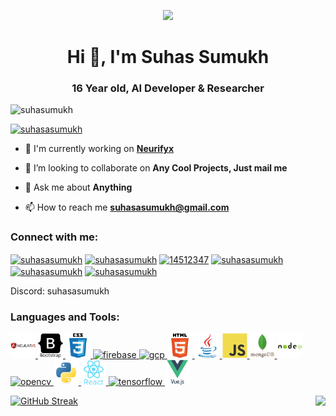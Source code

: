 <p align="center">
 <img src="https://camo.githubusercontent.com/f1c0fc76d120f760664938edd8e1818f9d407b03f8ce7d306e12094d8853b6a0/687474703a2f2f692e696d6775722e636f6d2f6337476d414a662e706e67">
</p>
<h1 align="center">Hi 👋, I'm Suhas Sumukh</h1>
<h3 align="center">16 Year old, AI Developer & Researcher</h3>

<p align="left"> <img src="https://komarev.com/ghpvc/?username=suhasumukh&label=Profile%20views&color=0e75b6&style=flat" alt="suhasumukh" /> </p>

<p align="left"> <a href="https://twitter.com/suhasasumukh" target="blank"><img src="https://img.shields.io/twitter/follow/suhasasumukh?logo=twitter&style=for-the-badge" alt="suhasasumukh" /></a></p>

- 🔭 I'm currently working on **[Neurifyx](https://neurifyx.suhassumukh.repl.co/)**

- 👯 I’m looking to collaborate on **Any Cool Projects, Just mail me**

- 💬 Ask me about **Anything**

- 📫 How to reach me **suhasasumukh@gmail.com**

<h3 align="left">Connect with me:</h3>
<p align="left">
<a href="https://twitter.com/suhasasumukh" target="blank"><img align="center" src="https://raw.githubusercontent.com/rahuldkjain/github-profile-readme-generator/master/src/images/icons/Social/twitter.svg" alt="suhasasumukh" height="30" width="40" /></a>
<a href="https://linkedin.com/in/suhasasumukh" target="blank"><img align="center" src="https://raw.githubusercontent.com/rahuldkjain/github-profile-readme-generator/master/src/images/icons/Social/linked-in-alt.svg" alt="suhasasumukh" height="30" width="40" /></a>
<a href="https://stackoverflow.com/users/14512347" target="blank"><img align="center" src="https://raw.githubusercontent.com/rahuldkjain/github-profile-readme-generator/master/src/images/icons/Social/stack-overflow.svg" alt="14512347" height="30" width="40" /></a>
<a href="https://g.dev/suhasasumukh" target="blank"><img align="center" src="https://encrypted-tbn0.gstatic.com/images?q=tbn:ANd9GcTEWCwCJND5C3c7S2eP5GZmGrfPutvl_aEu4qUvqCkfEQ&s" alt="suhasasumukh" height="60" width="50" /></a>
<a href="https://fueler.io/suhasasumukh" target="blank"><img align="center" src="https://media.licdn.com/dms/image/C4D0BAQG5ukPkCZByqA/company-logo_200_200/0/1641886748891?e=2147483647&v=beta&t=mePRt50ljxAathEqE1m_nScKzzcFtcWg50EWmVCPVRE" alt="suhasasumukh" height="40" width="40" /></a>
 <a href="https://dev.to/suhasasumukh" target="blank"><img align="center" src="https://raw.githubusercontent.com/rahuldkjain/github-profile-readme-generator/master/src/images/icons/Social/devto.svg" alt="suhasasumukh" height="30" width="40" /></a>
<p>Discord: suhasasumukh</p>
</p>


<h3 align="left">Languages and Tools:</h3>
<p align="left"> <a href="https://angular.io" target="_blank" rel="noreferrer"> <img src="https://raw.githubusercontent.com/devicons/devicon/master/icons/angularjs/angularjs-original-wordmark.svg" alt="angularjs" width="40" height="40"/> </a> <a href="https://getbootstrap.com" target="_blank" rel="noreferrer"> <img src="https://raw.githubusercontent.com/devicons/devicon/master/icons/bootstrap/bootstrap-plain-wordmark.svg" alt="bootstrap" width="40" height="40"/> </a> <a href="https://www.w3schools.com/css/" target="_blank" rel="noreferrer"> <img src="https://raw.githubusercontent.com/devicons/devicon/master/icons/css3/css3-original-wordmark.svg" alt="css3" width="40" height="40"/> </a> <a href="https://firebase.google.com/" target="_blank" rel="noreferrer"> <img src="https://www.vectorlogo.zone/logos/firebase/firebase-icon.svg" alt="firebase" width="40" height="40"/> </a> <a href="https://cloud.google.com" target="_blank" rel="noreferrer"> <img src="https://www.vectorlogo.zone/logos/google_cloud/google_cloud-icon.svg" alt="gcp" width="40" height="40"/> </a> <a href="https://www.w3.org/html/" target="_blank" rel="noreferrer"> <img src="https://raw.githubusercontent.com/devicons/devicon/master/icons/html5/html5-original-wordmark.svg" alt="html5" width="40" height="40"/> </a> <a href="https://www.java.com" target="_blank" rel="noreferrer"> <img src="https://raw.githubusercontent.com/devicons/devicon/master/icons/java/java-original.svg" alt="java" width="40" height="40"/> </a> <a href="https://developer.mozilla.org/en-US/docs/Web/JavaScript" target="_blank" rel="noreferrer"> <img src="https://raw.githubusercontent.com/devicons/devicon/master/icons/javascript/javascript-original.svg" alt="javascript" width="40" height="40"/> </a> <a href="https://www.mongodb.com/" target="_blank" rel="noreferrer"> <img src="https://raw.githubusercontent.com/devicons/devicon/master/icons/mongodb/mongodb-original-wordmark.svg" alt="mongodb" width="40" height="40"/> </a><a href="https://nodejs.org" target="_blank" rel="noreferrer"> <img src="https://raw.githubusercontent.com/devicons/devicon/master/icons/nodejs/nodejs-original-wordmark.svg" alt="nodejs" width="40" height="40"/> </a> <a href="https://opencv.org/" target="_blank" rel="noreferrer"> <img src="https://www.vectorlogo.zone/logos/opencv/opencv-icon.svg" alt="opencv" width="40" height="40"/> </a> <a href="https://www.python.org" target="_blank" rel="noreferrer"> <img src="https://raw.githubusercontent.com/devicons/devicon/master/icons/python/python-original.svg" alt="python" width="40" height="40"/> </a> <a href="https://reactjs.org/" target="_blank" rel="noreferrer"> <img src="https://raw.githubusercontent.com/devicons/devicon/master/icons/react/react-original-wordmark.svg" alt="react" width="40" height="40"/> </a><a href="https://www.tensorflow.org" target="_blank" rel="noreferrer"> <img src="https://www.vectorlogo.zone/logos/tensorflow/tensorflow-icon.svg" alt="tensorflow" width="40" height="40"/> </a> <a href="https://vuejs.org/" target="_blank" rel="noreferrer"> <img src="https://raw.githubusercontent.com/devicons/devicon/master/icons/vuejs/vuejs-original-wordmark.svg" alt="vuejs" width="40" height="40"/> </a> </p>


<img align="right" src="https://github-readme-stats.vercel.app/api/top-langs/?username=suhasasumukh&count_private=true&langs_count=7&theme=light&layout=compact" />


[![GitHub Streak](https://streak-stats.demolab.com?user=suhasasumukh)](https://git.io/streak-stats)

